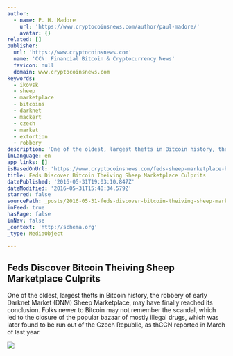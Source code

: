 ```yaml
---
author:
  - name: P. H. Madore
    url: 'https://www.cryptocoinsnews.com/author/paul-madore/'
    avatar: {}
related: []
publisher:
  url: 'https://www.cryptocoinsnews.com'
  name: 'CCN: Financial Bitcoin & Cryptocurrency News'
  favicon: null
  domain: www.cryptocoinsnews.com
keywords:
  - ikovsk
  - sheep
  - marketplace
  - bitcoins
  - darknet
  - mackert
  - czech
  - market
  - extortion
  - robbery
description: 'One of the oldest, largest thefts in Bitcoin history, the robbery of early Darknet Market (DNM) Sheep Marketplace, may have finally reached its conclusion. Folks newer to Bitcoin may not remember the scandal, which led to the closure of the popular bazaar of mostly illegal drugs, which was later found to be run out of the Czech Republic, as thCCN reported in March of last year.'
inLanguage: en
app_links: []
isBasedOnUrl: 'https://www.cryptocoinsnews.com/feds-sheep-marketplace-bitcoin-thieves/'
title: Feds Discover Bitcoin Theiving Sheep Marketplace Culprits
datePublished: '2016-05-31T19:03:10.847Z'
dateModified: '2016-05-31T15:40:34.579Z'
starred: false
sourcePath: _posts/2016-05-31-feds-discover-bitcoin-theiving-sheep-marketplace-culprits.md
inFeed: true
hasPage: false
inNav: false
_context: 'http://schema.org'
_type: MediaObject

---
```

<article style=""><h1>Feds Discover Bitcoin Theiving Sheep Marketplace Culprits</h1><p>One of the oldest, largest thefts in Bitcoin history, the robbery of early Darknet Market (DNM) Sheep Marketplace, may have finally reached its conclusion. Folks newer to Bitcoin may not remember the scandal, which led to the closure of the popular bazaar of mostly illegal drugs, which was later found to be run out of the Czech Republic, as thCCN reported in March of last year.</p><img src="https://www.cryptocoinsnews.com/wp-content/uploads/2016/05/Mystery-solved.jpg" /></article>
